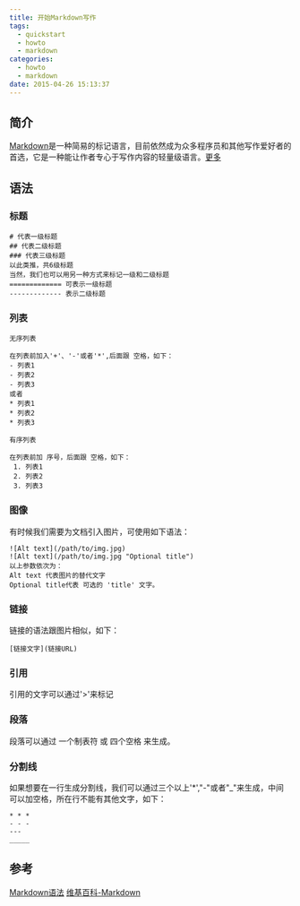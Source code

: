 ```yaml
---
title: 开始Markdown写作
tags:
  - quickstart
  - howto
  - markdown
categories:
  - howto
  - markdown
date: 2015-04-26 15:13:37
---
```



## 简介 ##
[Markdown]()是一种简易的标记语言，目前依然成为众多程序员和其他写作爱好者的首选，它是一种能让作者专心于写作内容的轻量级语言。[更多](https://zh.wikipedia.org/zh-cn/Markdown)

## 语法 ##
### 标题 ###

``` code
# 代表一级标题
## 代表二级标题
### 代表三级标题
以此类推，共6级标题
当然，我们也可以用另一种方式来标记一级和二级标题
============= 可表示一级标题
------------- 表示二级标题
```

### 列表 ###
``` code
无序列表

在列表前加入'+'、'-'或者'*',后面跟 空格，如下：
- 列表1
- 列表2
- 列表3
或者
* 列表1
* 列表2
* 列表3

有序列表

在列表前加 序号，后面跟 空格，如下：
 1. 列表1
 2. 列表2
 3. 列表3
```

### 图像 ###
有时候我们需要为文档引入图片，可使用如下语法：
``` code
![Alt text](/path/to/img.jpg)
![Alt text](/path/to/img.jpg "Optional title")
以上参数依次为：
Alt text 代表图片的替代文字
Optional title代表 可选的 'title' 文字。
```

### 链接 ###
链接的语法跟图片相似，如下：
``` code
[链接文字](链接URL)
```

### 引用 ###
引用的文字可以通过'>'来标记

### 段落 ###
段落可以通过 一个制表符 或 四个空格 来生成。

### 分割线 ###
如果想要在一行生成分割线，我们可以通过三个以上'*',"-"或者"_"来生成，中间可以加空格，所在行不能有其他文字，如下：
```code
* * *
- - -
---
_____
```

## 参考 ##
[Markdown语法](http://wowubuntu.com/markdown/#header)
[维基百科-Markdown](https://zh.wikipedia.org/zh-cn/Markdown)
